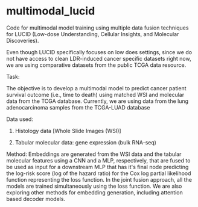 # multimodal_lucid
Code for multimodal model training using multiple data fusion techniques for LUCID (Low-dose Understanding, Cellular Insights, and Molecular Discoveries).

Even though LUCID specifically focuses on low does settings, since we do not have access to clean LDR-induced cancer specific datasets right now, we are using comparative datasets from the public TCGA
data resource. 


Task:

The objective is to develop a multimodal model to predict cancer patient survival outcome (i.e., time to death) using matched WSI and molecular data from the TCGA database.
Currently, we are using data from the lung adenocarcinoma samples from the TCGA-LUAD database 

Data used:

1. Histology data [Whole Slide Images (WSI)] <br />


2. Tabular molecular data: gene expression (bulk RNA-seq) <br />

[//]: # (These data have been collected from https://drive.google.com/drive/folders/14TwYYsBeAnJ8ljkvU5YbIHHvFPltUVDr)


Method:
Embeddings are generated from the WSI data and the tabular molecular features using a CNN and a MLP, respectively, that are fused to be used as input for a downstream MLP that has it's final node predicting the log-risk score (log of the hazard ratio) for the Cox log partial likelihood function representing the loss function. In the joint fusion approach, all the models are trained simultaneously using the loss function.
We are also exploring other methods for embedding generation, including attention based decoder models.
